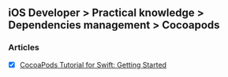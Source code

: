 ## iOS Developer > Practical knowledge > Dependencies management > Cocoapods

### Articles
- [x] [CocoaPods Tutorial for Swift: Getting Started](https://www.raywenderlich.com/156971/cocoapods-tutorial-swift-getting-started)


